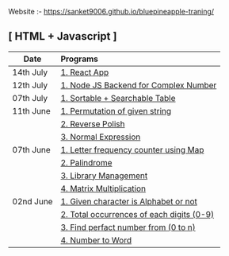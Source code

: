 Website :- https://sanket9006.github.io/bluepineapple-traning/

## [ HTML + Javascript ]

| Date      | Programs                                                                                                                                                                |
| --------- | :---------------------------------------------------------------------------------------------------------------------------------------------------------------------- |
| 14th July | <a href="https://github.com/sanket9006/bluepineapple-traning/blob/main/14thJuly/bluepineapple-react-traning" target="_blank">1. React App</a>                           |
| 12th July | <a href="https://github.com/sanket9006/bluepineapple-traning/blob/main/12thJuly" target="\_blank">1. Node JS Backend for Complex Number</a>                             |
| 07th July | <a href="https://sanket9006.github.io/bluepineapple-traning/07th%20June/1.html" target="_blank">1. Sortable + Searchable Table</a>                                      |
| 11th June | <a href="https://sanket9006.github.io/bluepineapple-traning/11th%20June/permutation.html" target="_blank">1. Permutation of given string</a>                            |
|           | <a href="https://sanket9006.github.io/bluepineapple-traning/11th%20June/reversepolish.html" target="_blank">2. Reverse Polish</a>                                       |
|           | <a href="https://sanket9006.github.io/bluepineapple-traning/7th%20June/normalexpression.html" target="_blank">3. Normal Expression</a>                                  |
| 07th June | <a href="https://sanket9006.github.io/bluepineapple-traning/07th%20June/letterfrequency.html" target="_blank">1. Letter frequency counter using Map</a>                 |
|           | <a href="https://sanket9006.github.io/bluepineapple-traning/07th%20June/palindrome.html" target="_blank">2. Palindrome</a>                                              |
|           | <a href="https://sanket9006.github.io/bluepineapple-traning/07th%20June/library.html" target="_blank">3. Library Management</a>                                         |
|           | <a href="https://sanket9006.github.io/bluepineapple-traning/07th%20June/matrixmultiplication.html" target="_blank">4. Matrix Multiplication</a>                         |
| 02nd June | <a href="https://sanket9006.github.io/bluepineapple-traning/02nd%20June/alphabet_or_not.html" target="_blank">1. Given character is Alphabet or not</a>                 |
|           | <a href="https://sanket9006.github.io/bluepineapple-traning/02nd%20June/total_occurances_each_digit.html" target="_blank">2. Total occurrences of each digits (0-9)</a> |
|           | <a href="https://sanket9006.github.io/bluepineapple-traning/02nd%20June/perfact_number.html" target="_blank">3. Find perfact number from (0 to n) </a>                  |
|           | <a href="https://sanket9006.github.io/bluepineapple-traning/02nd%20June/numbertoword.html" target="_blank">4. Number to Word </a>                                       |
